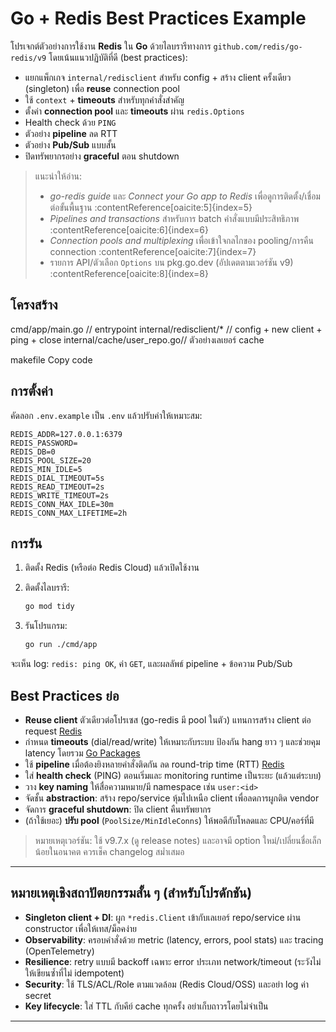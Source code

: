 # Go + Redis Best Practices Example

โปรเจกต์ตัวอย่างการใช้งาน **Redis** ใน **Go** ด้วยไลบรารีทางการ `github.com/redis/go-redis/v9` โดยเน้นแนวปฏิบัติที่ดี (best practices):
- แยกแพ็กเกจ `internal/redisclient` สำหรับ config + สร้าง client ครั้งเดียว (singleton) เพื่อ **reuse** connection pool
- ใช้ `context` + **timeouts** สำหรับทุกคำสั่งสำคัญ
- ตั้งค่า **connection pool** และ **timeouts** ผ่าน `redis.Options`
- Health check ด้วย `PING`
- ตัวอย่าง **pipeline** ลด RTT
- ตัวอย่าง **Pub/Sub** แบบสั้น
- ปิดทรัพยากรอย่าง **graceful** ตอน shutdown

> แนะนำให้อ่าน:  
> - *go-redis guide* และ *Connect your Go app to Redis* เพื่อดูการติดตั้ง/เชื่อมต่อขั้นพื้นฐาน :contentReference[oaicite:5]{index=5}  
> - *Pipelines and transactions* สำหรับการ batch คำสั่งแบบมีประสิทธิภาพ :contentReference[oaicite:6]{index=6}  
> - *Connection pools and multiplexing* เพื่อเข้าใจกลไกของ pooling/การคืน connection :contentReference[oaicite:7]{index=7}  
> - รายการ API/ตัวเลือก `Options` บน pkg.go.dev (อัปเดตตามเวอร์ชัน v9) :contentReference[oaicite:8]{index=8}

## โครงสร้าง
cmd/app/main.go // entrypoint
internal/redisclient/* // config + new client + ping + close
internal/cache/user_repo.go// ตัวอย่างเลเยอร์ cache

makefile
Copy code

## การตั้งค่า
คัดลอก `.env.example` เป็น `.env` แล้วปรับค่าให้เหมาะสม:
```env
REDIS_ADDR=127.0.0.1:6379
REDIS_PASSWORD=
REDIS_DB=0
REDIS_POOL_SIZE=20
REDIS_MIN_IDLE=5
REDIS_DIAL_TIMEOUT=5s
REDIS_READ_TIMEOUT=2s
REDIS_WRITE_TIMEOUT=2s
REDIS_CONN_MAX_IDLE=30m
REDIS_CONN_MAX_LIFETIME=2h
```

## การรัน

1. ติดตั้ง Redis (หรือต่อ Redis Cloud) แล้วเปิดใช้งาน
2. ติดตั้งไลบรารี:
    
    ```bash
    go mod tidy
    
    ```
    
3. รันโปรแกรม:
    
    ```bash
    go run ./cmd/app
    
    ```
    

จะเห็น log: `redis: ping OK`, ค่า `GET`, และผลลัพธ์ pipeline + ข้อความ Pub/Sub

## Best Practices ย่อ

- **Reuse client** ตัวเดียวต่อโปรเซส (go-redis มี pool ในตัว) แทนการสร้าง client ต่อ request [Redis](https://redis.io/docs/latest/develop/clients/pools-and-muxing/?utm_source=chatgpt.com)
- กำหนด **timeouts** (dial/read/write) ให้เหมาะกับระบบ ป้องกัน hang ยาว ๆ และช่วยคุม latency โดยรวม [Go Packages](https://pkg.go.dev/github.com/redis/go-redis/v9?utm_source=chatgpt.com)
- ใช้ **pipeline** เมื่อต้องยิงหลายคำสั่งติดกัน ลด round-trip time (RTT) [Redis](https://redis.io/docs/latest/develop/clients/go/transpipe/?utm_source=chatgpt.com)
- ใส่ **health check** (PING) ตอนเริ่มและ monitoring runtime เป็นระยะ (แล้วแต่ระบบ)
- วาง **key naming** ให้สื่อความหมาย/มี namespace เช่น `user:<id>`
- จัดชั้น **abstraction**: สร้าง repo/service หุ้มไปเหนือ client เพื่อลดการผูกติด vendor
- จัดการ **graceful shutdown**: ปิด client คืนทรัพยากร
- (ถ้าใช้เยอะ) **ปรับ pool** (`PoolSize/MinIdleConns`) ให้พอดีกับโหลดและ CPU/คอร์ที่มี

> หมายเหตุเวอร์ชัน: ใช้ v9.7.x (ดู release notes) และอาจมี option ใหม่/เปลี่ยนชื่อเล็กน้อยในอนาคต ควรเช็ค changelog สม่ำเสมอ
>

---

## หมายเหตุเชิงสถาปัตยกรรมสั้น ๆ (สำหรับโปรดักชัน)

- **Singleton client + DI**: ผูก `*redis.Client` เข้ากับเลเยอร์ repo/service ผ่าน constructor เพื่อให้เทส/ม็อคง่าย  
- **Observability**: ครอบคำสั่งด้วย metric (latency, errors, pool stats) และ tracing (OpenTelemetry)  
- **Resilience**: retry แบบมี backoff เฉพาะ error ประเภท network/timeout (ระวังไม่ให้เขียนซ้ำที่ไม่ idempotent)  
- **Security**: ใช้ TLS/ACL/Role ตามแวดล้อม (Redis Cloud/OSS) และอย่า log ค่า secret  
- **Key lifecycle**: ใส่ TTL กับคีย์ cache ทุกครั้ง อย่าเก็บถาวรโดยไม่จำเป็น  

---

